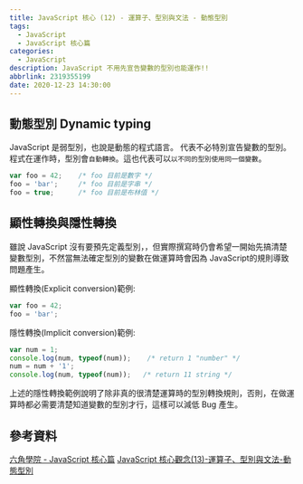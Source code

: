 ```yaml
---
title: JavaScript 核心 (12) - 運算子、型別與文法 - 動態型別
tags:
  - JavaScript
  - JavaScript 核心篇
categories:
  - JavaScript
description: JavaScript 不用先宣告變數的型別也能運作!!
abbrlink: 2319355199
date: 2020-12-23 14:30:00
---
```


## 動態型別 Dynamic typing

JavaScript 是弱型別，也說是動態的程式語言。
代表不必特別宣告變數的型別。程式在運作時，型別會`自動轉換`。這也代表可以`以不同的型別使用同一個變數`。

``` JavaScript
var foo = 42;    /* foo 目前是數字 */
foo = 'bar';     /* foo 目前是字串 */
foo = true;      /* foo 目前是布林值 */
```

## 顯性轉換與隱性轉換

雖說 JavaScript 沒有要預先定義型別，，但實際撰寫時仍會希望一開始先搞清楚變數型別，不然當無法確定型別的變數在做運算時會因為 JavaScript的規則導致問題產生。

顯性轉換(Explicit conversion)範例:

``` JavaScript
var foo = 42;
foo = 'bar';
```

隱性轉換(Implicit conversion)範例:

``` JavaScript
var num = 1;
console.log(num, typeof(num));    /* return 1 "number" */
num = num + '1';
console.log(num, typeof(num));   /* return 11 string */
```

上述的隱性轉換範例說明了除非真的很清楚運算時的型別轉換規則，否則，在做運算時都必需要清楚知道變數的型別才行，這樣可以減低 Bug 產生。

## 參考資料

[六角學院 - JavaScript 核心篇](https://www.hexschool.com/courses/js-core.html)
[JavaScript 核心觀念(13)-運算子、型別與文法-動態型別](https://hsiangfeng.github.io/javascript/20200621/3160672433/)
